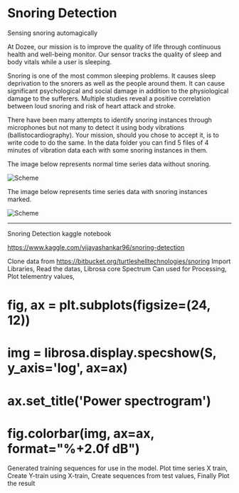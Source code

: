 # Snoring Detection
Sensing snoring automagically

At Dozee, our mission is to improve the quality of life through continuous health and well-being monitor. Our sensor tracks the quality of sleep and body vitals while a user is sleeping.

Snoring is one of the most common sleeping problems. It causes sleep deprivation to the snorers as well as the people around them. It can cause significant psychological and social damage in addition to the physiological damage to the sufferers. Multiple studies reveal a positive correlation between loud snoring and risk of heart attack and stroke. 

There have been many attempts to identify snoring instances through microphones but not many to detect it using body vibrations (ballistocardiography). Your mission, should you chose to accept it, is to write code to do the same. In the data folder you can find 5 files of 4 minutes of vibration data each with some snoring instances in them.

The image below represents normal time series data without snoring. 

![Scheme](images/snoring1.png)

The image below represents time series data with snoring instances marked.

![Scheme](images/snoring2.png)

---------------------------------------------------------------------------------------------------------------------------------------------------------------------------------




Snoring Detection kaggle notebook

https://www.kaggle.com/vijayashankar96/snoring-detection



Clone data from https://bitbucket.org/turtleshelltechnologies/snoring
Import Libraries,
Read the datas,
Librosa core Spectrum Can used for Processing,
Plot telementry values,
# fig, ax = plt.subplots(figsize=(24, 12))
# img = librosa.display.specshow(S, y_axis='log', ax=ax)
# ax.set_title('Power spectrogram')
# fig.colorbar(img, ax=ax, format="%+2.0f dB")
Generated training sequences for use in the model.
Plot time series X train,
Create Y-train using X-train,
Create sequences from test values,
Finally Plot the result
